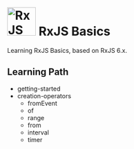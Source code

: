 # <img src="https://rxjs.dev/generated/images/marketing/home/Rx_Logo-512-512.png" alt="RxJS Logo" width="66" height="66"> RxJS Basics

Learning RxJS Basics, based on RxJS 6.x.

## Learning Path

- getting-started
- creation-operators
  - fromEvent
  - of
  - range
  - from
  - interval
  - timer
